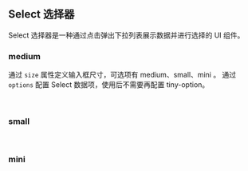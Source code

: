 <div class="demo-header">
<p class="overviewicon">
  <span class="wapi-form-dropdown"/>
</p>

## Select 选择器

<nova-uxlink widget-name="Dropdown"></nova-uxlink>

Select 选择器是一种通过点击弹出下拉列表展示数据并进行选择的 UI 组件。
</div>

### medium

通过 `size` 属性定义输入框尺寸，可选项有 medium、small、mini 。
通过 `options` 配置 Select 数据项，使用后不需要再配置 tiny-option。

<nova-demo-view link="select/size-medium"></nova-demo-view>

<br>

### small

<nova-demo-view link="select/size-small"></nova-demo-view>

<br>

### mini

<nova-demo-view link="select/size-mini"></nova-demo-view>

<br>
